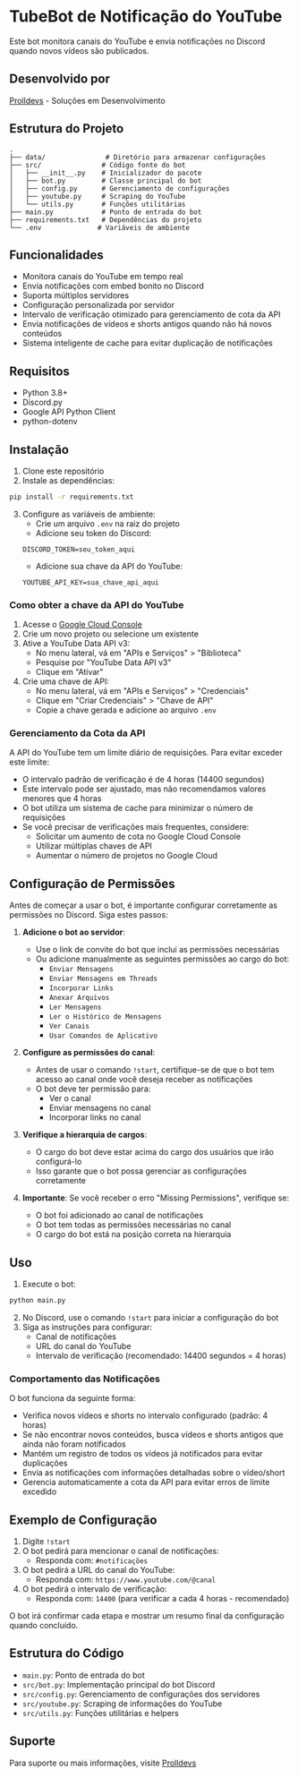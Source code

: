 # TubeBot de Notificação do YouTube

Este bot monitora canais do YouTube e envia notificações no Discord quando novos vídeos são publicados.

## Desenvolvido por
[Prolldevs](https://developers.prollabe.com) - Soluções em Desenvolvimento

## Estrutura do Projeto

```
.
├── data/               # Diretório para armazenar configurações
├── src/               # Código fonte do bot
│   ├── __init__.py    # Inicializador do pacote
│   ├── bot.py         # Classe principal do bot
│   ├── config.py      # Gerenciamento de configurações
│   ├── youtube.py     # Scraping do YouTube
│   └── utils.py       # Funções utilitárias
├── main.py            # Ponto de entrada do bot
├── requirements.txt   # Dependências do projeto
└── .env              # Variáveis de ambiente
```

## Funcionalidades

- Monitora canais do YouTube em tempo real
- Envia notificações com embed bonito no Discord
- Suporta múltiplos servidores
- Configuração personalizada por servidor
- Intervalo de verificação otimizado para gerenciamento de cota da API
- Envia notificações de vídeos e shorts antigos quando não há novos conteúdos
- Sistema inteligente de cache para evitar duplicação de notificações

## Requisitos

- Python 3.8+
- Discord.py
- Google API Python Client
- python-dotenv

## Instalação

1. Clone este repositório
2. Instale as dependências:
```bash
pip install -r requirements.txt
```

3. Configure as variáveis de ambiente:
   - Crie um arquivo `.env` na raiz do projeto
   - Adicione seu token do Discord:
   ```
   DISCORD_TOKEN=seu_token_aqui
   ```
   - Adicione sua chave da API do YouTube:
   ```
   YOUTUBE_API_KEY=sua_chave_api_aqui
   ```

### Como obter a chave da API do YouTube

1. Acesse o [Google Cloud Console](https://console.cloud.google.com/)
2. Crie um novo projeto ou selecione um existente
3. Ative a YouTube Data API v3:
   - No menu lateral, vá em "APIs e Serviços" > "Biblioteca"
   - Pesquise por "YouTube Data API v3"
   - Clique em "Ativar"
4. Crie uma chave de API:
   - No menu lateral, vá em "APIs e Serviços" > "Credenciais"
   - Clique em "Criar Credenciais" > "Chave de API"
   - Copie a chave gerada e adicione ao arquivo `.env`

### Gerenciamento da Cota da API

A API do YouTube tem um limite diário de requisições. Para evitar exceder este limite:
- O intervalo padrão de verificação é de 4 horas (14400 segundos)
- Este intervalo pode ser ajustado, mas não recomendamos valores menores que 4 horas
- O bot utiliza um sistema de cache para minimizar o número de requisições
- Se você precisar de verificações mais frequentes, considere:
  - Solicitar um aumento de cota no Google Cloud Console
  - Utilizar múltiplas chaves de API
  - Aumentar o número de projetos no Google Cloud

## Configuração de Permissões

Antes de começar a usar o bot, é importante configurar corretamente as permissões no Discord. Siga estes passos:

1. **Adicione o bot ao servidor**:
   - Use o link de convite do bot que inclui as permissões necessárias
   - Ou adicione manualmente as seguintes permissões ao cargo do bot:
     - `Enviar Mensagens`
     - `Enviar Mensagens em Threads`
     - `Incorporar Links`
     - `Anexar Arquivos`
     - `Ler Mensagens`
     - `Ler o Histórico de Mensagens`
     - `Ver Canais`
     - `Usar Comandos de Aplicativo`

2. **Configure as permissões do canal**:
   - Antes de usar o comando `!start`, certifique-se de que o bot tem acesso ao canal onde você deseja receber as notificações
   - O bot deve ter permissão para:
     - Ver o canal
     - Enviar mensagens no canal
     - Incorporar links no canal

3. **Verifique a hierarquia de cargos**:
   - O cargo do bot deve estar acima do cargo dos usuários que irão configurá-lo
   - Isso garante que o bot possa gerenciar as configurações corretamente

4. **Importante**: Se você receber o erro "Missing Permissions", verifique se:
   - O bot foi adicionado ao canal de notificações
   - O bot tem todas as permissões necessárias no canal
   - O cargo do bot está na posição correta na hierarquia

## Uso

1. Execute o bot:
```bash
python main.py
```

2. No Discord, use o comando `!start` para iniciar a configuração do bot
3. Siga as instruções para configurar:
   - Canal de notificações
   - URL do canal do YouTube
   - Intervalo de verificação (recomendado: 14400 segundos = 4 horas)

### Comportamento das Notificações

O bot funciona da seguinte forma:
- Verifica novos vídeos e shorts no intervalo configurado (padrão: 4 horas)
- Se não encontrar novos conteúdos, busca vídeos e shorts antigos que ainda não foram notificados
- Mantém um registro de todos os vídeos já notificados para evitar duplicações
- Envia as notificações com informações detalhadas sobre o vídeo/short
- Gerencia automaticamente a cota da API para evitar erros de limite excedido

## Exemplo de Configuração

1. Digite `!start`
2. O bot pedirá para mencionar o canal de notificações:
   - Responda com: `#notificações`
3. O bot pedirá a URL do canal do YouTube:
   - Responda com: `https://www.youtube.com/@canal`
4. O bot pedirá o intervalo de verificação:
   - Responda com: `14400` (para verificar a cada 4 horas - recomendado)

O bot irá confirmar cada etapa e mostrar um resumo final da configuração quando concluído.

## Estrutura do Código

- `main.py`: Ponto de entrada do bot
- `src/bot.py`: Implementação principal do bot Discord
- `src/config.py`: Gerenciamento de configurações dos servidores
- `src/youtube.py`: Scraping de informações do YouTube
- `src/utils.py`: Funções utilitárias e helpers

## Suporte

Para suporte ou mais informações, visite [Prolldevs](https://developers.prollabe.com)